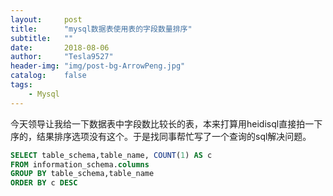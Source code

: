 ```yaml
---
layout:     post
title:      "mysql数据表使用表的字段数量排序"
subtitle:   ""
date:       2018-08-06
author:     "Tesla9527"
header-img: "img/post-bg-ArrowPeng.jpg"
catalog:    false
tags:
    - Mysql
---
```


今天领导让我给一下数据表中字段数比较长的表，本来打算用heidisql直接拍一下序的，结果排序选项没有这个。于是找同事帮忙写了一个查询的sql解决问题。

```sql
SELECT table_schema,table_name, COUNT(1) AS c
FROM information_schema.columns
GROUP BY table_schema,table_name
ORDER BY c DESC
```
